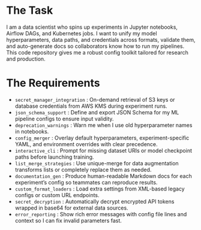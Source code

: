 # The Task

I am a data scientist who spins up experiments in Jupyter notebooks, Airflow DAGs, and Kubernetes jobs. I want to unify my model hyperparameters, data paths, and credentials across formats, validate them, and auto-generate docs so collaborators know how to run my pipelines. This code repository gives me a robust config toolkit tailored for research and production.

# The Requirements

* `secret_manager_integration` : On-demand retrieval of S3 keys or database credentials from AWS KMS during experiment runs.
* `json_schema_support` : Define and export JSON Schema for my ML pipeline configs to ensure input validity.
* `deprecation_warnings` : Warn me when I use old hyperparameter names in notebooks.
* `config_merger` : Overlay default hyperparameters, experiment-specific YAML, and environment overrides with clear precedence.
* `interactive_cli` : Prompt for missing dataset URIs or model checkpoint paths before launching training.
* `list_merge_strategies` : Use unique-merge for data augmentation transforms lists or completely replace them as needed.
* `documentation_gen` : Produce human-readable Markdown docs for each experiment’s config so teammates can reproduce results.
* `custom_format_loaders` : Load extra settings from XML-based legacy configs or custom URL endpoints.
* `secret_decryption` : Automatically decrypt encrypted API tokens wrapped in base64 for external data sources.
* `error_reporting` : Show rich error messages with config file lines and context so I can fix invalid parameters fast.
